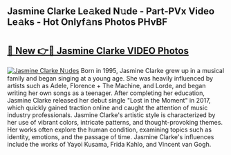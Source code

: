 ## Jasmine Clarke Le𝚊ked N𝚞de - Part-PVx Video Le𝚊ks - Hot Onlyf𝚊ns Photos PHvBF

# <h2><a href="http://ab14689.deff.icu/?id=Jasmine+Clarke">🔗 New 👉🔴 Jasmine Clarke VIDEO Photos</a></h2>

[![Jasmine Clarke N𝚞des](https://i.imgur.com/rIISA9y.gif)](http://ab14689.deff.icu/?id=Jasmine+Clarke)
Born in 1995, Jasmine Clarke grew up in a musical family and began singing at a young age. She was heavily influenced by artists such as Adele, Florence + The Machine, and Lorde, and began writing her own songs as a teenager. After completing her education, Jasmine Clarke released her debut single "Lost in the Moment" in 2017, which quickly gained traction online and caught the attention of music industry professionals. Jasmine Clarke's artistic style is characterized by her use of vibrant colors, intricate patterns, and thought-provoking themes. Her works often explore the human condition, examining topics such as identity, emotions, and the passage of time. Jasmine Clarke's influences include the works of Yayoi Kusama, Frida Kahlo, and Vincent van Gogh.
